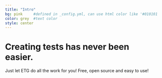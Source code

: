 ```yaml
---
title: "Intro"
bg: pink     #defined in _config.yml, can use html color like '#010101'
color: grey  #text color
style: center
---
```


# Creating tests has never been easier.
Just let ETG do all the work for you!
Free, open source and easy to use!